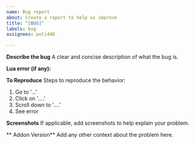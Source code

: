 ```yaml
---
name: Bug report
about: Create a report to help us improve
title: "[BUG]"
labels: bug
assignees: peti446

---
```


**Describe the bug**
A clear and concise description of what the bug is.

**Lua error (if any):**

**To Reproduce**
Steps to reproduce the behavior:
1. Go to '...'
2. Click on '....'
3. Scroll down to '....'
4. See error

**Screenshots**
If applicable, add screenshots to help explain your problem.

** Addon Version**
Add any other context about the problem here.
